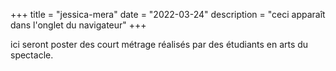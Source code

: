 +++
title = "jessica-mera"
date = "2022-03-24"
description = "ceci apparaît dans l'onglet du navigateur"
+++

ici seront poster des court métrage réalisés par des étudiants en arts du spectacle.